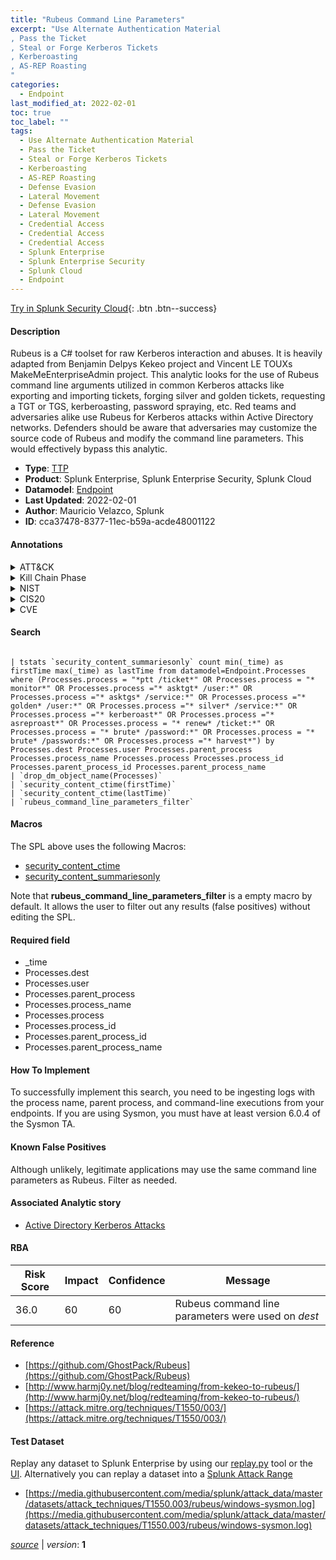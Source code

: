 ```yaml
---
title: "Rubeus Command Line Parameters"
excerpt: "Use Alternate Authentication Material
, Pass the Ticket
, Steal or Forge Kerberos Tickets
, Kerberoasting
, AS-REP Roasting
"
categories:
  - Endpoint
last_modified_at: 2022-02-01
toc: true
toc_label: ""
tags:
  - Use Alternate Authentication Material
  - Pass the Ticket
  - Steal or Forge Kerberos Tickets
  - Kerberoasting
  - AS-REP Roasting
  - Defense Evasion
  - Lateral Movement
  - Defense Evasion
  - Lateral Movement
  - Credential Access
  - Credential Access
  - Credential Access
  - Splunk Enterprise
  - Splunk Enterprise Security
  - Splunk Cloud
  - Endpoint
---
```




[Try in Splunk Security Cloud](https://www.splunk.com/en_splunk_app_enrichmentus/cyber-security.html){: .btn .btn--success}

#### Description

Rubeus is a C# toolset for raw Kerberos interaction and abuses. It is heavily adapted from Benjamin Delpys Kekeo project and Vincent LE TOUXs MakeMeEnterpriseAdmin project. This analytic looks for the use of Rubeus command line arguments utilized in common Kerberos attacks like exporting and importing tickets, forging silver and golden tickets, requesting a TGT or TGS, kerberoasting, password spraying, etc. Red teams and adversaries alike use Rubeus for Kerberos attacks within Active Directory networks. Defenders should be aware that adversaries may customize the source code of Rubeus and modify the command line parameters. This would effectively bypass this analytic.

- **Type**: [TTP](https://github.com/splunk/security_content/wiki/Detection-Analytic-Types)
- **Product**: Splunk Enterprise, Splunk Enterprise Security, Splunk Cloud
- **Datamodel**: [Endpoint](https://docs.splunk.com/Documentation/CIM/latest/User/Endpoint)
- **Last Updated**: 2022-02-01
- **Author**: Mauricio Velazco, Splunk
- **ID**: cca37478-8377-11ec-b59a-acde48001122


#### Annotations

<details>
  <summary>ATT&CK</summary>

<div markdown="1">


| ID             | Technique        |  Tactic             |
| -------------- | ---------------- |-------------------- |
| [T1550](https://attack.mitre.org/techniques/T1550/) | Use Alternate Authentication Material | Defense Evasion, Lateral Movement |

| [T1550.003](https://attack.mitre.org/techniques/T1550/003/) | Pass the Ticket | Defense Evasion, Lateral Movement |

| [T1558](https://attack.mitre.org/techniques/T1558/) | Steal or Forge Kerberos Tickets | Credential Access |

| [T1558.003](https://attack.mitre.org/techniques/T1558/003/) | Kerberoasting | Credential Access |

| [T1558.004](https://attack.mitre.org/techniques/T1558/004/) | AS-REP Roasting | Credential Access |

</div>
</details>


<details>
  <summary>Kill Chain Phase</summary>

<div markdown="1">

* Exploitation


</div>
</details>


<details>
  <summary>NIST</summary>

<div markdown="1">



</div>
</details>

<details>
  <summary>CIS20</summary>

<div markdown="1">



</div>
</details>

<details>
  <summary>CVE</summary>

<div markdown="1">


</div>
</details>

#### Search

```

| tstats `security_content_summariesonly` count min(_time) as firstTime max(_time) as lastTime from datamodel=Endpoint.Processes where (Processes.process = "*ptt /ticket*" OR Processes.process = "* monitor*" OR Processes.process ="* asktgt* /user:*" OR Processes.process ="* asktgs* /service:*" OR Processes.process ="* golden* /user:*" OR Processes.process ="* silver* /service:*" OR Processes.process ="* kerberoast*" OR Processes.process ="* asreproast*" OR Processes.process = "* renew* /ticket:*" OR Processes.process = "* brute* /password:*" OR Processes.process = "* brute* /passwords:*" OR Processes.process ="* harvest*") by Processes.dest Processes.user Processes.parent_process Processes.process_name Processes.process Processes.process_id Processes.parent_process_id Processes.parent_process_name 
| `drop_dm_object_name(Processes)` 
| `security_content_ctime(firstTime)` 
| `security_content_ctime(lastTime)` 
| `rubeus_command_line_parameters_filter`
```

#### Macros
The SPL above uses the following Macros:
* [security_content_ctime](https://github.com/splunk/security_content/blob/develop/macros/security_content_ctime.yml)
* [security_content_summariesonly](https://github.com/splunk/security_content/blob/develop/macros/security_content_summariesonly.yml)

Note that **rubeus_command_line_parameters_filter** is a empty macro by default. It allows the user to filter out any results (false positives) without editing the SPL.

#### Required field
* _time
* Processes.dest
* Processes.user
* Processes.parent_process
* Processes.process_name
* Processes.process
* Processes.process_id
* Processes.parent_process_id
* Processes.parent_process_name


#### How To Implement
To successfully implement this search, you need to be ingesting logs with the process name, parent process, and command-line executions from your endpoints. If you are using Sysmon, you must have at least version 6.0.4 of the Sysmon TA.

#### Known False Positives
Although unlikely, legitimate applications may use the same command line parameters as Rubeus. Filter as needed.

#### Associated Analytic story
* [Active Directory Kerberos Attacks](/stories/active_directory_kerberos_attacks)




#### RBA

| Risk Score  | Impact      | Confidence   | Message      |
| ----------- | ----------- |--------------|--------------|
| 36.0 | 60 | 60 | Rubeus command line parameters were used on $dest$ |


#### Reference

* [https://github.com/GhostPack/Rubeus](https://github.com/GhostPack/Rubeus)
* [http://www.harmj0y.net/blog/redteaming/from-kekeo-to-rubeus/](http://www.harmj0y.net/blog/redteaming/from-kekeo-to-rubeus/)
* [https://attack.mitre.org/techniques/T1550/003/](https://attack.mitre.org/techniques/T1550/003/)



#### Test Dataset
Replay any dataset to Splunk Enterprise by using our [replay.py](https://github.com/splunk/attack_data#using-replaypy) tool or the [UI](https://github.com/splunk/attack_data#using-ui).
Alternatively you can replay a dataset into a [Splunk Attack Range](https://github.com/splunk/attack_range#replay-dumps-into-attack-range-splunk-server)


* [https://media.githubusercontent.com/media/splunk/attack_data/master/datasets/attack_techniques/T1550.003/rubeus/windows-sysmon.log](https://media.githubusercontent.com/media/splunk/attack_data/master/datasets/attack_techniques/T1550.003/rubeus/windows-sysmon.log)



[*source*](https://github.com/splunk/security_content/tree/develop/detections/endpoint/rubeus_command_line_parameters.yml) \| *version*: **1**